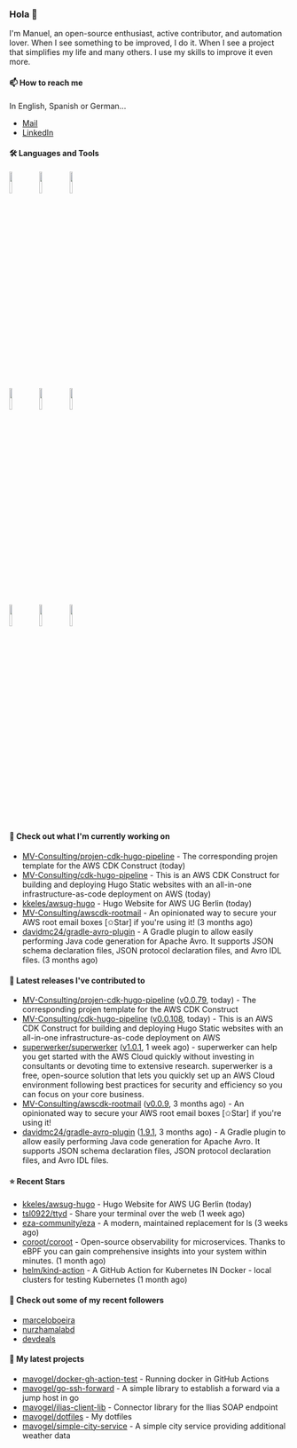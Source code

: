 ### Hola 👋



I'm Manuel, an open-source enthusiast, active contributor, and automation lover. When I see something to be improved, I do it. When I see a project
that simplifies my life and many others. I use my skills to improve it even more.

#### 📫 How to reach me
In English, Spanish or German...

- [Mail](mailto:mavogel@posteo.de)
- [LinkedIn](https://inkedin.com/in/manuel-vogel)

#### 🛠 Languages and Tools
<p>

  <code><img width="10%" src="https://www.vectorlogo.zone/logos/amazon_aws/amazon_aws-ar21.svg"></code>
  <code><img width="10%" src="https://www.vectorlogo.zone/logos/golang/golang-horizontal.svg"></code>
  <code><img width="10%" src="https://www.vectorlogo.zone/logos/kubernetes/kubernetes-ar21.svg"></code>
  <br />
  <code><img width="10%" src="https://www.vectorlogo.zone/logos/terraformio/terraformio-ar21.svg"></code>
  <code><img width="10%" src="https://www.vectorlogo.zone/logos/python/python-horizontal.svg"></code>
  <code><img width="10%" src="https://www.vectorlogo.zone/logos/typescriptlang/typescriptlang-official.svg"></code>
  <br />
  <code><img width="10%" src="https://www.vectorlogo.zone/logos/docker/docker-ar21.svg"></code>
  <code><img width="10%" src="https://www.vectorlogo.zone/logos/gitlab/gitlab-ar21.svg"></code>
  <code><img width="10%" src="https://www.vectorlogo.zone/logos/nodejs/nodejs-horizontal.svg"></code>
  <br />
 
</p>

#### 👷 Check out what I'm currently working on

- [MV-Consulting/projen-cdk-hugo-pipeline](https://github.com/MV-Consulting/projen-cdk-hugo-pipeline) - The corresponding projen template for the AWS CDK Construct (today)
- [MV-Consulting/cdk-hugo-pipeline](https://github.com/MV-Consulting/cdk-hugo-pipeline) - This is an AWS CDK Construct for building and deploying Hugo Static websites with an all-in-one infrastructure-as-code deployment on AWS (today)
- [kkeles/awsug-hugo](https://github.com/kkeles/awsug-hugo) - Hugo Website for AWS UG Berlin (today)
- [MV-Consulting/awscdk-rootmail](https://github.com/MV-Consulting/awscdk-rootmail) - An opinionated way to secure your AWS root email boxes [✩Star] if you&#39;re using it! (3 months ago)
- [davidmc24/gradle-avro-plugin](https://github.com/davidmc24/gradle-avro-plugin) - A Gradle plugin to allow easily performing Java code generation for Apache Avro. It supports JSON schema declaration files, JSON protocol declaration files, and Avro IDL files. (3 months ago)

#### 🔭 Latest releases I've contributed to

- [MV-Consulting/projen-cdk-hugo-pipeline](https://github.com/MV-Consulting/projen-cdk-hugo-pipeline) ([v0.0.79](https://github.com/MV-Consulting/projen-cdk-hugo-pipeline/releases/tag/v0.0.79), today) - The corresponding projen template for the AWS CDK Construct
- [MV-Consulting/cdk-hugo-pipeline](https://github.com/MV-Consulting/cdk-hugo-pipeline) ([v0.0.108](https://github.com/MV-Consulting/cdk-hugo-pipeline/releases/tag/v0.0.108), today) - This is an AWS CDK Construct for building and deploying Hugo Static websites with an all-in-one infrastructure-as-code deployment on AWS
- [superwerker/superwerker](https://github.com/superwerker/superwerker) ([v1.0.1](https://github.com/superwerker/superwerker/releases/tag/v1.0.1), 1 week ago) - superwerker can help you get started with the AWS Cloud quickly without investing in consultants or devoting time to extensive research. superwerker is a free, open-source solution that lets you quickly set up an AWS Cloud environment following best practices for security and efficiency so you can focus on your core business. 
- [MV-Consulting/awscdk-rootmail](https://github.com/MV-Consulting/awscdk-rootmail) ([v0.0.9](https://github.com/MV-Consulting/awscdk-rootmail/releases/tag/v0.0.9), 3 months ago) - An opinionated way to secure your AWS root email boxes [✩Star] if you&#39;re using it!
- [davidmc24/gradle-avro-plugin](https://github.com/davidmc24/gradle-avro-plugin) ([1.9.1](https://github.com/davidmc24/gradle-avro-plugin/releases/tag/1.9.1), 3 months ago) - A Gradle plugin to allow easily performing Java code generation for Apache Avro. It supports JSON schema declaration files, JSON protocol declaration files, and Avro IDL files.

#### ⭐ Recent Stars

- [kkeles/awsug-hugo](https://github.com/kkeles/awsug-hugo) - Hugo Website for AWS UG Berlin (today)
- [tsl0922/ttyd](https://github.com/tsl0922/ttyd) - Share your terminal over the web (1 week ago)
- [eza-community/eza](https://github.com/eza-community/eza) - A modern, maintained replacement for ls (3 weeks ago)
- [coroot/coroot](https://github.com/coroot/coroot) - Open-source observability for microservices. Thanks to eBPF you can gain comprehensive insights into your system within minutes. (1 month ago)
- [helm/kind-action](https://github.com/helm/kind-action) - A GitHub Action for Kubernetes IN Docker - local clusters for testing Kubernetes (1 month ago)

#### 👯 Check out some of my recent followers

- [marceloboeira](https://github.com/marceloboeira)
- [nurzhamalabd](https://github.com/nurzhamalabd)
- [devdeals](https://github.com/devdeals)





#### 🌱 My latest projects

- [mavogel/docker-gh-action-test](https://github.com/mavogel/docker-gh-action-test) - Running docker in GitHub Actions
- [mavogel/go-ssh-forward](https://github.com/mavogel/go-ssh-forward) - A simple library to establish a forward via a jump host in go
- [mavogel/ilias-client-lib](https://github.com/mavogel/ilias-client-lib) - Connector library for the Ilias SOAP endpoint
- [mavogel/dotfiles](https://github.com/mavogel/dotfiles) - My dotfiles
- [mavogel/simple-city-service](https://github.com/mavogel/simple-city-service) - A simple city service providing additional weather data
